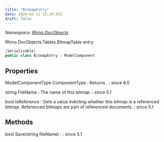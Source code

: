 ```yaml
---
title: "BitmapEntry"
date: 2020-03-11 15:29:45Z
draft: false
---
```


*Namespace: [Rhino.DocObjects](../)*

Rhino.DocObjects.Tables.BitmapTable entry
```cs
[Serializable]
public class BitmapEntry : ModelComponent
```
## Properties

ModelComponentType ComponentType
: Returns .
: since 6.0

string FileName
: The name of this bitmap.
: since 5.1

bool IsReference
: Gets a value indicting whether this bitmap is a referenced bitmap. 
     Referenced bitmaps are part of referenced documents.
: since 5.1
## Methods

bool Save(string fileName)
: 
: since 5.1
